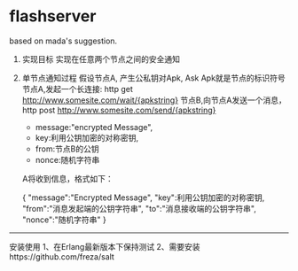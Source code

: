 flashserver
===========

based on mada's suggestion.


1. 实现目标
   实现在任意两个节点之间的安全通知

2. 单节点通知过程
   假设节点A, 产生公私钥对Apk, Ask
   Apk就是节点的标识符号
   节点A,发起一个长连接: http get http://www.somesite.com/wait/{apkstring}
   节点B,向节点A发送一个消息， http post http://www.somesite.com/send/{apkstring}

   * message:"encrypted Message",
   * key:利用公钥加密的对称密钥,
   * from:节点B的公钥
   * nonce:随机字符串

   A将收到信息，格式如下：

    {
        "message":"Encrypted Message",
        "key":利用公钥加密的对称密钥,
        "from":"消息发起端的公钥字符串",
        "to":"消息接收端的公钥字符串",
        "nonce":"随机字符串"
    }


-------------------------------------------------------------------------
安装使用
1、在Erlang最新版本下保持测试
2、需要安装https://github.com/freza/salt

